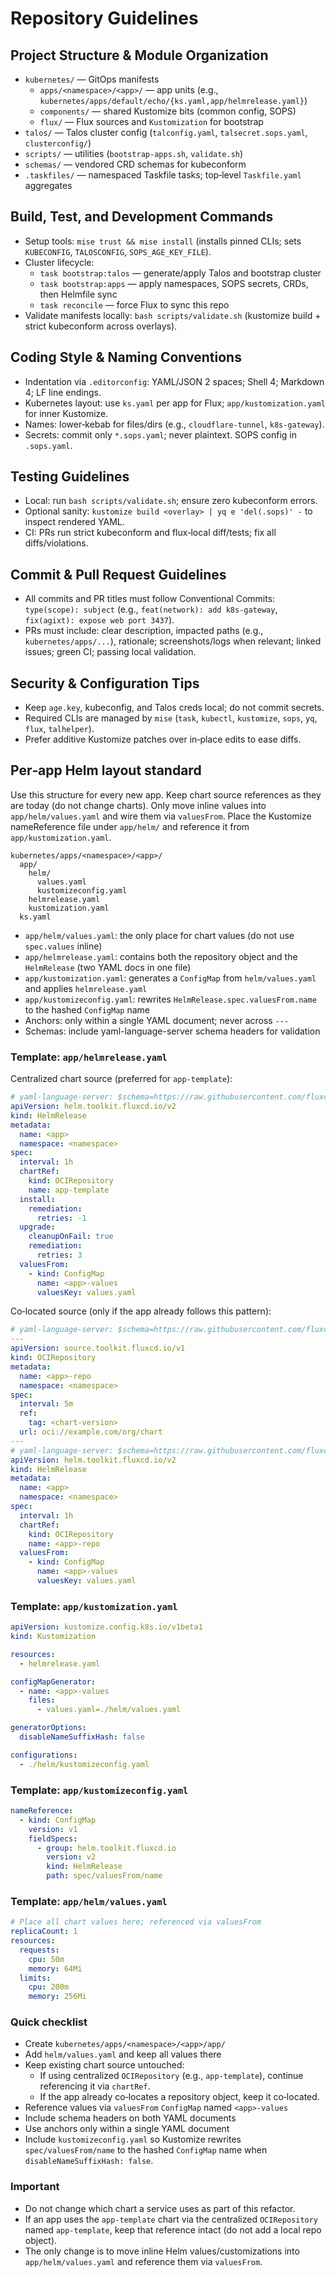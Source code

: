 # Repository Guidelines

## Project Structure & Module Organization
- `kubernetes/` — GitOps manifests
  - `apps/<namespace>/<app>/` — app units (e.g., `kubernetes/apps/default/echo/{ks.yaml,app/helmrelease.yaml}`)
  - `components/` — shared Kustomize bits (common config, SOPS)
  - `flux/` — Flux sources and `Kustomization` for bootstrap
- `talos/` — Talos cluster config (`talconfig.yaml`, `talsecret.sops.yaml`, `clusterconfig/`)
- `scripts/` — utilities (`bootstrap-apps.sh`, `validate.sh`)
- `schemas/` — vendored CRD schemas for kubeconform
- `.taskfiles/` — namespaced Taskfile tasks; top‑level `Taskfile.yaml` aggregates

## Build, Test, and Development Commands
- Setup tools: `mise trust && mise install` (installs pinned CLIs; sets `KUBECONFIG`, `TALOSCONFIG`, `SOPS_AGE_KEY_FILE`).
- Cluster lifecycle:
  - `task bootstrap:talos` — generate/apply Talos and bootstrap cluster
  - `task bootstrap:apps` — apply namespaces, SOPS secrets, CRDs, then Helmfile sync
  - `task reconcile` — force Flux to sync this repo
- Validate manifests locally: `bash scripts/validate.sh` (kustomize build + strict kubeconform across overlays).

## Coding Style & Naming Conventions
- Indentation via `.editorconfig`: YAML/JSON 2 spaces; Shell 4; Markdown 4; LF line endings.
- Kubernetes layout: use `ks.yaml` per app for Flux; `app/kustomization.yaml` for inner Kustomize.
- Names: lower‑kebab for files/dirs (e.g., `cloudflare-tunnel`, `k8s-gateway`).
- Secrets: commit only `*.sops.yaml`; never plaintext. SOPS config in `.sops.yaml`.

## Testing Guidelines
- Local: run `bash scripts/validate.sh`; ensure zero kubeconform errors.
- Optional sanity: `kustomize build <overlay> | yq e 'del(.sops)' -` to inspect rendered YAML.
- CI: PRs run strict kubeconform and flux‑local diff/tests; fix all diffs/violations.

## Commit & Pull Request Guidelines
- All commits and PR titles must follow Conventional Commits: `type(scope): subject` (e.g., `feat(network): add k8s-gateway`, `fix(agixt): expose web port 3437`).
- PRs must include: clear description, impacted paths (e.g., `kubernetes/apps/...`), rationale; screenshots/logs when relevant; linked issues; green CI; passing local validation.

## Security & Configuration Tips
- Keep `age.key`, kubeconfig, and Talos creds local; do not commit secrets.
- Required CLIs are managed by `mise` (`task`, `kubectl`, `kustomize`, `sops`, `yq`, `flux`, `talhelper`).
- Prefer additive Kustomize patches over in‑place edits to ease diffs.

## Per‑app Helm layout standard

Use this structure for every new app. Keep chart source references as they are today (do not change charts). Only move inline values into `app/helm/values.yaml` and wire them via `valuesFrom`. Place the Kustomize nameReference file under `app/helm/` and reference it from `app/kustomization.yaml`.

```text
kubernetes/apps/<namespace>/<app>/
  app/
    helm/
      values.yaml
      kustomizeconfig.yaml
    helmrelease.yaml
    kustomization.yaml
  ks.yaml
```

- `app/helm/values.yaml`: the only place for chart values (do not use `spec.values` inline)
- `app/helmrelease.yaml`: contains both the repository object and the `HelmRelease` (two YAML docs in one file)
- `app/kustomization.yaml`: generates a `ConfigMap` from `helm/values.yaml` and applies `helmrelease.yaml`
- `app/kustomizeconfig.yaml`: rewrites `HelmRelease.spec.valuesFrom.name` to the hashed `ConfigMap` name
- Anchors: only within a single YAML document; never across `---`
- Schemas: include yaml-language-server schema headers for validation

### Template: `app/helmrelease.yaml`

Centralized chart source (preferred for `app-template`):
```yaml
# yaml-language-server: $schema=https://raw.githubusercontent.com/fluxcd-community/flux2-schemas/main/helmrelease-helm-v2.json
apiVersion: helm.toolkit.fluxcd.io/v2
kind: HelmRelease
metadata:
  name: <app>
  namespace: <namespace>
spec:
  interval: 1h
  chartRef:
    kind: OCIRepository
    name: app-template
  install:
    remediation:
      retries: -1
  upgrade:
    cleanupOnFail: true
    remediation:
      retries: 3
  valuesFrom:
    - kind: ConfigMap
      name: <app>-values
      valuesKey: values.yaml
```

Co‑located source (only if the app already follows this pattern):
```yaml
# yaml-language-server: $schema=https://raw.githubusercontent.com/fluxcd-community/flux2-schemas/main/ocirepository-source-v1.json
---
apiVersion: source.toolkit.fluxcd.io/v1
kind: OCIRepository
metadata:
  name: <app>-repo
  namespace: <namespace>
spec:
  interval: 5m
  ref:
    tag: <chart-version>
  url: oci://example.com/org/chart
---
# yaml-language-server: $schema=https://raw.githubusercontent.com/fluxcd-community/flux2-schemas/main/helmrelease-helm-v2.json
apiVersion: helm.toolkit.fluxcd.io/v2
kind: HelmRelease
metadata:
  name: <app>
  namespace: <namespace>
spec:
  interval: 1h
  chartRef:
    kind: OCIRepository
    name: <app>-repo
  valuesFrom:
    - kind: ConfigMap
      name: <app>-values
      valuesKey: values.yaml
```

### Template: `app/kustomization.yaml`
```yaml
apiVersion: kustomize.config.k8s.io/v1beta1
kind: Kustomization

resources:
  - helmrelease.yaml

configMapGenerator:
  - name: <app>-values
    files:
      - values.yaml=./helm/values.yaml

generatorOptions:
  disableNameSuffixHash: false

configurations:
  - ./helm/kustomizeconfig.yaml
```

### Template: `app/kustomizeconfig.yaml`
```yaml
nameReference:
  - kind: ConfigMap
    version: v1
    fieldSpecs:
      - group: helm.toolkit.fluxcd.io
        version: v2
        kind: HelmRelease
        path: spec/valuesFrom/name
```

### Template: `app/helm/values.yaml`
```yaml
# Place all chart values here; referenced via valuesFrom
replicaCount: 1
resources:
  requests:
    cpu: 50m
    memory: 64Mi
  limits:
    cpu: 200m
    memory: 256Mi
```

### Quick checklist
- Create `kubernetes/apps/<namespace>/<app>/app/`
- Add `helm/values.yaml` and keep all values there
- Keep existing chart source untouched:
  - If using centralized `OCIRepository` (e.g., `app-template`), continue referencing it via `chartRef`.
  - If the app already co‑locates a repository object, keep it co‑located.
- Reference values via `valuesFrom` `ConfigMap` named `<app>-values`
- Include schema headers on both YAML documents
- Use anchors only within a single YAML document
- Include `kustomizeconfig.yaml` so Kustomize rewrites `spec/valuesFrom/name` to the hashed `ConfigMap` name when `disableNameSuffixHash: false`.

### Important
- Do not change which chart a service uses as part of this refactor.
- If an app uses the `app-template` chart via the centralized `OCIRepository` named `app-template`, keep that reference intact (do not add a local repo object).
- The only change is to move inline Helm values/customizations into `app/helm/values.yaml` and reference them via `valuesFrom`.

